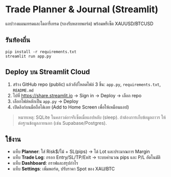 # Trade Planner & Journal (Streamlit)

แอปวางแผนเทรดและไดอารี่เทรด (รองรับหลายพอร์ต) พร้อมพรีเซ็ต XAUUSD/BTCUSD

## รันท้องถิ่น
```
pip install -r requirements.txt
streamlit run app.py
```

## Deploy บน Streamlit Cloud
1) สร้าง GitHub repo (public) แล้วอัปโหลดไฟล์ 3 ชิ้น: `app.py`, `requirements.txt`, `README.md`
2) ไปที่ https://share.streamlit.io → Sign in → Deploy → เลือก repo
3) เลือกไฟล์หลักเป็น `app.py` → Deploy
4) เปิดลิงก์บนมือถือได้เลย (Add to Home Screen เพื่อให้เหมือนแอป)

> หมายเหตุ: SQLite ในคลาวด์อาจรีเซ็ตเมื่อแอปหลับ (sleep). ถ้าต้องการเก็บข้อมูลถาวร ให้ต่อฐานข้อมูลภายนอก (เช่น Supabase/Postgres).

## ใช้งาน
- แท็บ **Planner**: ใส่ Risk$/ไม้ + SL(pips) → ได้ Lot และประมาณการ Margin
- แท็บ **Trade Log**: กรอก Entry/SL/TP/Exit → ระบบคำนวณ pips และ P/L อัตโนมัติ
- แท็บ **Dashboard**: กราฟและสรุปกำไร
- แท็บ **Settings**: เพิ่มพอร์ต, ปรับราคา Spot ของ XAU/BTC
